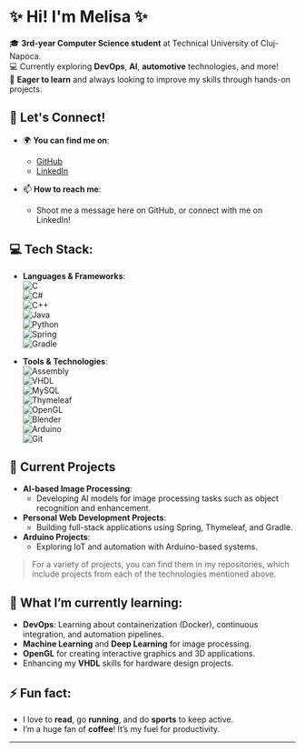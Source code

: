 # ✨ Hi! I'm Melisa ✨  
🎓 **3rd-year Computer Science student** at Technical University of Cluj-Napoca.  
💻 Currently exploring **DevOps**, **AI**, **automotive** technologies, and more!  
🧩 **Eager to learn** and always looking to improve my skills through hands-on projects.  

## 🚀 Let's Connect!

- 🌍 **You can find me on**:  
    - [GitHub](https://github.com/barnamelisa)  
    - [LinkedIn](https://www.linkedin.com/in/melisa-barna-21477b2a1/)  

- 📫 **How to reach me**:  
    - Shoot me a message here on GitHub, or connect with me on LinkedIn!  

## 💻 Tech Stack:

- **Languages & Frameworks**:  
![C](https://img.shields.io/badge/c-%2300599C.svg?style=for-the-badge&logo=c&logoColor=white)  
![C#](https://img.shields.io/badge/c%23-%23239120.svg?style=for-the-badge&logo=csharp&logoColor=white)  
![C++](https://img.shields.io/badge/c++-%2300599C.svg?style=for-the-badge&logo=c%2B%2B&logoColor=white)  
![Java](https://img.shields.io/badge/java-%23ED8B00.svg?style=for-the-badge&logo=openjdk&logoColor=white)  
![Python](https://img.shields.io/badge/python-3670A0?style=for-the-badge&logo=python&logoColor=ffdd54)  
![Spring](https://img.shields.io/badge/spring-%236DB33F.svg?style=for-the-badge&logo=spring&logoColor=white)  
![Gradle](https://img.shields.io/badge/Gradle-02303A.svg?style=for-the-badge&logo=Gradle&logoColor=white)  

- **Tools & Technologies**:  
![Assembly](https://img.shields.io/badge/-Assembly-666666?style=for-the-badge&logo=assemblyscript)  
![VHDL](https://img.shields.io/badge/-VHDL-FFA500?style=for-the-badge)  
![MySQL](https://img.shields.io/badge/MySQL-4479A1?style=for-the-badge&logo=mysql&logoColor=white)  
![Thymeleaf](https://img.shields.io/badge/Thymeleaf-%23005C0F.svg?style=for-the-badge&logo=Thymeleaf&logoColor=white)  
![OpenGL](https://img.shields.io/badge/OpenGL-white?logo=OpenGL&style=for-the-badge)  
![Blender](https://img.shields.io/badge/blender-%23F5792A.svg?style=for-the-badge&logo=blender&logoColor=white)  
![Arduino](https://img.shields.io/badge/-Arduino-00979D?style=for-the-badge&logo=Arduino&logoColor=white)  
![Git](https://img.shields.io/badge/Git-F05032?style=for-the-badge&logo=git&logoColor=white)  

## 🎯 Current Projects

- **AI-based Image Processing**:  
    - Developing AI models for image processing tasks such as object recognition and enhancement.  
- **Personal Web Development Projects**:  
    - Building full-stack applications using Spring, Thymeleaf, and Gradle.  
- **Arduino Projects**:  
    - Exploring IoT and automation with Arduino-based systems.  

> For a variety of projects, you can find them in my repositories, which include projects from each of the technologies mentioned above.  

## 🔭 What I’m currently learning:
- **DevOps**: Learning about containerization (Docker), continuous integration, and automation pipelines.
- **Machine Learning** and **Deep Learning** for image processing.  
- **OpenGL** for creating interactive graphics and 3D applications.  
- Enhancing my **VHDL** skills for hardware design projects.  

## ⚡ Fun fact:
- I love to **read**, go **running**, and do **sports** to keep active.  
- I’m a huge fan of **coffee**! It’s my fuel for productivity.  

---
